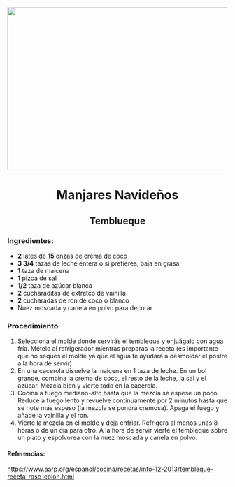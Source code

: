 <div align="center">
  
<img src="https://i.pinimg.com/originals/fc/b5/ec/fcb5ec582dffc77a19bbdafff92bb3d8.jpg" width="520" height="374" />


# Manjares Navideños
## Temblueque
  
 </div>
  
### Ingredientes:
- **2** lates de **15** onzas de crema de coco
- **3 3/4** tazas de leche entera o si prefieres, baja en grasa
- **1** taza de maicena
- **1** pizca de sal
- **1/2** taza de azúcar blanca
- **2** cucharaditas de extratco de vainilla
- **2** cucharadas de ron de coco o blanco
- Nuez moscada y canela en polvo para decorar
### Procedimiento
1. Selecciona el molde donde servirás el tembleque y enjuágalo con agua fría. Mételo al refrigerador mientras preparas la receta (es importante que no seques el molde ya que el agua te ayudará a desmoldar el postre a la hora de servir)
2. En una cacerola disuelve la maicena en 1 taza de leche. En un bol grande,  combina la crema de coco, el resto de la leche, la sal y el azúcar. Mezcla bien y vierte todo en la cacerola.
3. Cocina a fuego mediano-alto hasta que la mezcla se espese un poco. Reduce a fuego lento y revuelve continuamente por 2 minutos hasta que se note más espeso (la mezcla se pondrá cremosa). Apaga el fuego y añade la vainilla y el ron.
4.  Vierte la mezcla en el molde y deja enfriar. Refrigera al menos unas 8 horas o de un día para otro. A la hora de servir vierte el tembleque sobre un plato y espolvorea con la nuez moscada y canela en polvo.

#### Referencias:
https://www.aarp.org/espanol/cocina/recetas/info-12-2013/tembleque-receta-rose-colon.html
